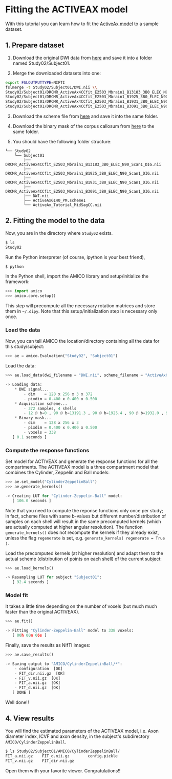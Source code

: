 # Fitting the ACTIVEAX model

With this tutorial you can learn how to fit the [ActiveAx model](http://www.ncbi.nlm.nih.gov/pubmed/20580932) to a sample dataset.

## 1. Prepare dataset

1. Download the original DWI data from [here](http://dig.drcmr.dk/activeax-dataset/) and save it into a folder named Study02/Subject01.

2. Merge the downloaded datasets into one:

```bash
export FSLOUTPUTTYPE=NIFTI
fslmerge -t Study02/Subject01/DWI.nii \\
Study02/Subject01/DRCMR_ActiveAx4CCfit_E2503_Mbrain1_B13183_3B0_ELEC_N90_Scan1_DIG.nii \\
Study02/Subject01/DRCMR_ActiveAx4CCfit_E2503_Mbrain1_B1925_3B0_ELEC_N90_Scan1_DIG.nii \\
Study02/Subject01/DRCMR_ActiveAx4CCfit_E2503_Mbrain1_B1931_3B0_ELEC_N90_Scan1_DIG.nii \\
Study02/Subject01/DRCMR_ActiveAx4CCfit_E2503_Mbrain1_B3091_3B0_ELEC_N90_Scan1_DIG.nii
```

3. Download the scheme file from [here](http://cmic.cs.ucl.ac.uk/camino/uploads/Tutorials/ActiveAxG140_PM.scheme1) and save it into the same folder.

4. Download the binary mask of the corpus callosum from [here](http://hardi.epfl.ch/static/data/AMICO_demos/ActiveAx_Tutorial_MidSagCC.nii) to the same folder.

5. You should have the following folder structure:

```
└── Study02
    └── Subject01
        ├── DRCMR_ActiveAx4CCfit_E2503_Mbrain1_B13183_3B0_ELEC_N90_Scan1_DIG.nii
        ├── DRCMR_ActiveAx4CCfit_E2503_Mbrain1_B1925_3B0_ELEC_N90_Scan1_DIG.nii
        ├── DRCMR_ActiveAx4CCfit_E2503_Mbrain1_B1931_3B0_ELEC_N90_Scan1_DIG.nii
        ├── DRCMR_ActiveAx4CCfit_E2503_Mbrain1_B3091_3B0_ELEC_N90_Scan1_DIG.nii
        ├── DWI.nii
        ├── ActiveAxG140_PM.scheme1
        └── ActiveAx_Tutorial_MidSagCC.nii
```

## 2. Fitting the model to the data

Now, you are in the directory where `Study02` exists.

```bash
$ ls
Study02
```

Run the Python interpreter (of course, ipython is your best friend),

```bash
$ python
```

In the Python shell, import the AMICO library and setup/initialize the framework:

```python
>>> import amico
>>> amico.core.setup()
```

This step will precompute all the necessary rotation matrices and store them in `~/.dipy`. Note that this setup/initialization step is necessary only once.


### Load the data
Now, you can tell AMICO the location/directory containing all the data for this study/subject:

```python
>>> ae = amico.Evaluation("Study02", "Subject01")
```

Load the data:

```python
>>> ae.load_data(dwi_filename = "DWI.nii", scheme_filename = "ActiveAxG140_PM.scheme1", mask_filename = "ActiveAx_Tutorial_MidSagCC.nii", b0_thr = 0)

-> Loading data:
	* DWI signal...
		- dim    = 128 x 256 x 3 x 372
		- pixdim = 0.400 x 0.400 x 0.500
	* Acquisition scheme...
		- 372 samples, 4 shells
		- 12 @ b=0 , 90 @ b=13191.3 , 90 @ b=1925.4 , 90 @ b=1932.0 , 90 @ b=3093.8
	* Binary mask...
		- dim    = 128 x 256 x 3
		- pixdim = 0.400 x 0.400 x 0.500
		- voxels = 338
   [ 0.1 seconds ]
```

### Compute the response functions
Set model for ACTIVEAX and generate the response functions for all the compartments. The ACTIVEAX model is a three compartment model that combines the Cylinder, Zeppelin and Ball models:

```python
>>> ae.set_model("CylinderZeppelinBall")
>>> ae.generate_kernels()

-> Creating LUT for "Cylinder-Zeppelin-Ball" model:
   [ 106.0 seconds ]
```

Note that you need to compute the reponse functions only once per study; in fact, scheme files with same b-values but different number/distribution of samples on each shell will result in the same precomputed kernels (which are actually computed at higher angular resolution). The function `generate_kernels()` does not recompute the kernels if they already exist, unless the flag `regenerate` is set, e.g. `generate_kernels( regenerate = True )`.

Load the precomputed kernels (at higher resolution) and adapt them to the actual scheme (distribution of points on each shell) of the current subject:

```python
>>> ae.load_kernels()

-> Resampling LUT for subject "Subject01":
   [ 92.4 seconds ]
```

### Model fit
It takes a little time depending on the number of voxels (but much much faster than the original ACTIVEAX).

```python
>>> ae.fit()

-> Fitting "Cylinder-Zeppelin-Ball" model to 338 voxels:
   [ 00h 00m 06s ]
```

Finally, save the results as NIfTI images:

```python
>>> ae.save_results()

-> Saving output to "AMICO/CylinderZeppelinBall/*":
	- configuration  [OK]
	- FIT_dir.nii.gz  [OK]
	- FIT_v.nii.gz  [OK]
	- FIT_a.nii.gz  [OK]
	- FIT_d.nii.gz  [OK]
   [ DONE ]
```

Well done!!

## 4. View results

You will find the estimated parameters of the ACTIVEAX model, i.e. Axon diameter index, ICVF and axon density, in the subject's subdirectory `AMICO/CylinderZeppelinBall`.


```bash
$ ls Study02/Subject01/AMICO/CylinderZeppelinBall/
FIT_a.nii.gz	FIT_d.nii.gz		config.pickle
FIT_v.nii.gz	FIT_dir.nii.gz
```

Open them with your favorite viewer. Congratulations!!

